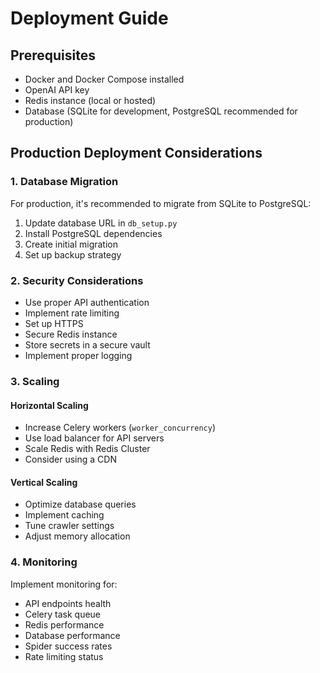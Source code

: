 # Deployment Guide

## Prerequisites

- Docker and Docker Compose installed
- OpenAI API key
- Redis instance (local or hosted)
- Database (SQLite for development, PostgreSQL recommended for production)

## Production Deployment Considerations

### 1. Database Migration

For production, it's recommended to migrate from SQLite to PostgreSQL:

1. Update database URL in `db_setup.py`
2. Install PostgreSQL dependencies
3. Create initial migration
4. Set up backup strategy

### 2. Security Considerations

- Use proper API authentication
- Implement rate limiting
- Set up HTTPS
- Secure Redis instance
- Store secrets in a secure vault
- Implement proper logging

### 3. Scaling

#### Horizontal Scaling
- Increase Celery workers (`worker_concurrency`)
- Use load balancer for API servers
- Scale Redis with Redis Cluster
- Consider using a CDN

#### Vertical Scaling
- Optimize database queries
- Implement caching
- Tune crawler settings
- Adjust memory allocation

### 4. Monitoring

Implement monitoring for:
- API endpoints health
- Celery task queue
- Redis performance
- Database performance
- Spider success rates
- Rate limiting status
